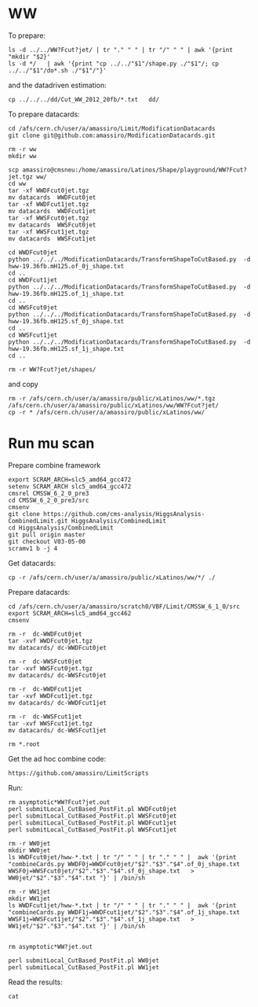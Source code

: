WW
=======================

To prepare:

    ls -d ../../WW?Fcut?jet/ | tr "." " " | tr "/" " " | awk '{print "mkdir "$2}'
    ls -d */   | awk '{print "cp ../../"$1"/shape.py ./"$1"/; cp ../../"$1"/do*.sh ./"$1"/"}'

and the datadriven estimation:

    cp ../../../dd/Cut_WW_2012_20fb/*.txt   dd/




To prepare datacards:


    cd /afs/cern.ch/user/a/amassiro/Limit/ModificationDatacards
    git clone git@github.com:amassiro/ModificationDatacards.git

    rm -r ww
    mkdir ww

    scp amassiro@cmsneu:/home/amassiro/Latinos/Shape/playground/WW?Fcut?jet.tgz ww/
    cd ww
    tar -xf WWDFcut0jet.tgz
    mv datacards  WWDFcut0jet
    tar -xf WWDFcut1jet.tgz
    mv datacards  WWDFcut1jet
    tar -xf WWSFcut0jet.tgz
    mv datacards  WWSFcut0jet
    tar -xf WWSFcut1jet.tgz
    mv datacards  WWSFcut1jet

    cd WWDFcut0jet
    python ../../../ModificationDatacards/TransformShapeToCutBased.py  -d   hww-19.36fb.mH125.of_0j_shape.txt
    cd ..
    cd WWDFcut1jet
    python ../../../ModificationDatacards/TransformShapeToCutBased.py  -d   hww-19.36fb.mH125.of_1j_shape.txt
    cd ..
    cd WWSFcut0jet
    python ../../../ModificationDatacards/TransformShapeToCutBased.py  -d   hww-19.36fb.mH125.sf_0j_shape.txt
    cd ..
    cd WWSFcut1jet
    python ../../../ModificationDatacards/TransformShapeToCutBased.py  -d   hww-19.36fb.mH125.sf_1j_shape.txt
    cd ..

    rm -r WW?Fcut?jet/shapes/


and copy

    rm -r /afs/cern.ch/user/a/amassiro/public/xLatinos/ww/*.tgz /afs/cern.ch/user/a/amassiro/public/xLatinos/ww/WW?Fcut?jet/
    cp -r * /afs/cern.ch/user/a/amassiro/public/xLatinos/ww/



Run mu scan
====

Prepare combine framework

    export SCRAM_ARCH=slc5_amd64_gcc472
    setenv SCRAM_ARCH slc5_amd64_gcc472
    cmsrel CMSSW_6_2_0_pre3
    cd CMSSW_6_2_0_pre3/src
    cmsenv
    git clone https://github.com/cms-analysis/HiggsAnalysis-CombinedLimit.git HiggsAnalysis/CombinedLimit
    cd HiggsAnalysis/CombinedLimit
    git pull origin master
    git checkout V03-05-00
    scramv1 b -j 4


Get datacards:

    cp -r /afs/cern.ch/user/a/amassiro/public/xLatinos/ww/*/ ./


Prepare datacards:

    cd /afs/cern.ch/user/a/amassiro/scratch0/VBF/Limit/CMSSW_6_1_0/src
    export SCRAM_ARCH=slc5_amd64_gcc462
    cmsenv

    rm -r  dc-WWDFcut0jet
    tar -xvf WWDFcut0jet.tgz
    mv datacards/ dc-WWDFcut0jet

    rm -r  dc-WWSFcut0jet
    tar -xvf WWSFcut0jet.tgz
    mv datacards/ dc-WWSFcut0jet

    rm -r  dc-WWDFcut1jet
    tar -xvf WWDFcut1jet.tgz
    mv datacards/ dc-WWDFcut1jet

    rm -r  dc-WWSFcut1jet
    tar -xvf WWSFcut1jet.tgz
    mv datacards/ dc-WWSFcut1jet

    rm *.root


Get the ad hoc combine code:

    https://github.com/amassiro/LimitScripts


Run:

    rm asymptotic*WW?Fcut?jet.out
    perl submitLocal_CutBased_PostFit.pl WWDFcut0jet
    perl submitLocal_CutBased_PostFit.pl WWSFcut0jet
    perl submitLocal_CutBased_PostFit.pl WWDFcut1jet
    perl submitLocal_CutBased_PostFit.pl WWSFcut1jet

    rm -r WW0jet
    mkdir WW0jet
    ls WWDFcut0jet/hww-*.txt | tr "/" " " | tr "." " " |  awk '{print "combineCards.py WWDF0j=WWDFcut0jet/"$2"."$3"."$4".of_0j_shape.txt  WWSF0j=WWSFcut0jet/"$2"."$3"."$4".sf_0j_shape.txt   > WW0jet/"$2"."$3"."$4".txt "}' | /bin/sh

    rm -r WW1jet
    mkdir WW1jet
    ls WWDFcut1jet/hww-*.txt | tr "/" " " | tr "." " " |  awk '{print "combineCards.py WWDF1j=WWDFcut1jet/"$2"."$3"."$4".of_1j_shape.txt  WWSF1j=WWSFcut1jet/"$2"."$3"."$4".sf_1j_shape.txt   > WW1jet/"$2"."$3"."$4".txt "}' | /bin/sh


    rm asymptotic*WW?jet.out

    perl submitLocal_CutBased_PostFit.pl WW0jet
    perl submitLocal_CutBased_PostFit.pl WW1jet


Read the results:

    cat 







